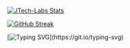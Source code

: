 [![JTech-Labs Stats](https://github-readme-stats.vercel.app/api?username=JTech-Labs)](https://github.com/anuraghazra/github-readme-stats)

[![GitHub Streak](https://github-readme-streak-stats.herokuapp.com/?user=DenverCoder1)](https://git.io/streak-stats)

[![Typing SVG](https://readme-typing-svg.demolab.com/?lines=print("Hello+World");Console.WriteLine("Hello+World");printf("Hello+World");console.log("Hello+World"))](https://git.io/typing-svg)